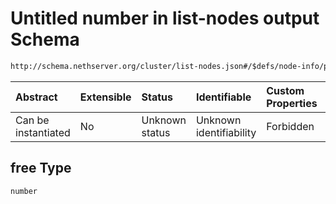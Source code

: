 # Untitled number in list-nodes output Schema

```txt
http://schema.nethserver.org/cluster/list-nodes.json#/$defs/node-info/properties/swap/properties/free
```



| Abstract            | Extensible | Status         | Identifiable            | Custom Properties | Additional Properties | Access Restrictions | Defined In                                                          |
| :------------------ | :--------- | :------------- | :---------------------- | :---------------- | :-------------------- | :------------------ | :------------------------------------------------------------------ |
| Can be instantiated | No         | Unknown status | Unknown identifiability | Forbidden         | Allowed               | none                | [list-nodes.json\*](cluster/list-nodes.json "open original schema") |

## free Type

`number`

